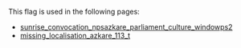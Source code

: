 This flag is used in the following pages:
 - [sunrise_convocation_npsazkare_parliament_culture_windowps2](../events/sunrise_convocation_npsazkare_parliament_culture_windowps2.md)
 - [missing_localisation_azkare_113_t](../events/missing_localisation_azkare_113_t.md)

